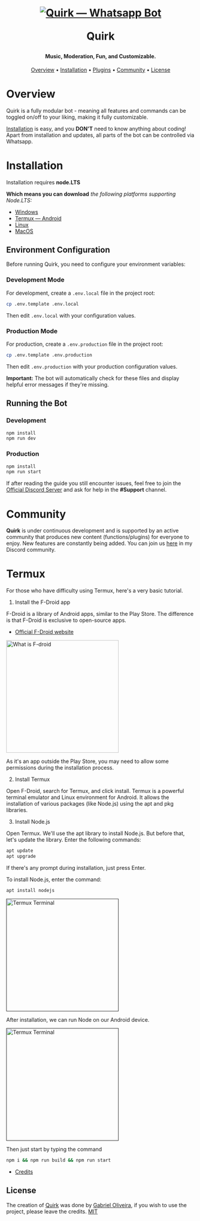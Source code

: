 <h1 align="center">
  <br>
  <a href="https://github.com/Polabiel/Quirk"><img src="https://github.com/Polabiel/Quirk/assets/40695127/c1530d65-cff8-4dbe-a0a4-3767fb88b162" alt="Quirk — Whatsapp Bot"></a>
  <br>

  Quirk
  <br>  
</h1>

<h4 align="center">Music, Moderation, Fun, and Customizable.</h4>

<p align="center">
  <a href="#overview">Overview</a>
  •
  <a href="#installation">Installation</a>
  •
  <a href="#plugins">Plugins</a>
  •
  <a href="#community">Community</a>
  •
  <a href="#license">License</a>
</p>

# Overview

Quirk is a fully modular bot - meaning all features and commands can be toggled on/off to your liking, making it fully customizable.

[Installation](#Installation) is easy, and you **DON'T** need to know anything about coding! Apart from installation and updates, all parts of the bot can be controlled via Whatsapp.

# Installation

Installation requires **node.LTS**

**Which means you can download** *the following platforms supporting Node.LTS:*

- [Windows](https://nodejs.org/pt-br/download/)
- [Termux — Android](#termux)
- [Linux](https://nodejs.org/pt-br/download/)
- [MacOS](https://nodejs.org/pt-br/download/)

## Environment Configuration

Before running Quirk, you need to configure your environment variables:

### Development Mode
For development, create a `.env.local` file in the project root:
```bash
cp .env.template .env.local
```

Then edit `.env.local` with your configuration values.

### Production Mode
For production, create a `.env.production` file in the project root:
```bash
cp .env.template .env.production
```

Then edit `.env.production` with your production configuration values.

**Important:** The bot will automatically check for these files and display helpful error messages if they're missing.

## Running the Bot

### Development
```bash
npm install
npm run dev
```

### Production
```bash
npm install
npm run start
```

If after reading the guide you still encounter issues, feel free to join the
[Official Discord Server](https://discord.gg/BgQrmc6TnC) and ask for help in the **#Support** channel.

# Community

**Quirk** is under continuous development and is supported by an active community that produces new content (functions/plugins) for everyone to enjoy. New features are constantly being added. You can join us [here](https://discord.gg/BgQrmc6TnC) in my Discord community.

# Termux

For those who have difficulty using Termux, here's a very basic tutorial.

1. Install the F-Droid app

F-Droid is a library of Android apps, similar to the Play Store. The difference is that F-Droid is exclusive to open-source apps.

- [Official F-Droid website](fdroid.org)

<a href="https://fdroid.org"><img src="https://content.invisioncic.com/v310067/monthly_2022_07/f-droid.png.9c45eb46593f3eb4276b56b7e5534118.png" alt="What is F-droid" width=300px></a>

As it's an app outside the Play Store, you may need to allow some permissions during the installation process.

2. Install Termux

Open F-Droid, search for Termux, and click install. Termux is a powerful terminal emulator and Linux environment for Android. It allows the installation of various packages (like Node.js) using the apt and pkg libraries.

3. Install Node.js

Open Termux. We'll use the apt library to install Node.js. But before that, let's update the library. Enter the following commands:

```bash
apt update
apt upgrade
```

If there's any prompt during installation, just press Enter.

To install Node.js, enter the command:

```bash
apt install nodejs
```

<a href=""><img src="https://content.invisioncic.com/v310067/monthly_2022_07/apt-nodejs.png.94906a380be23e14fc1f8e13c89820cb.png" alt="Termux Terminal" width=300px></a>

After installation, we can run Node on our Android device.

<a href=""><img src="https://content.invisioncic.com/v310067/monthly_2022_07/node-running.png.4a758f1bb384e6c748c9ca14af7458ae.png" alt="Termux Terminal" width=300px></a>

Then just start by typing the command
```bash
npm i && npm run build && npm run start
```

- [Credits](https://forum.casadodesenvolvedor.com.br/topic/44722-como-emular-um-terminal-linux-e-instalar-o-nodejs-no-android/)

## License

The creation of [Quirk](https://github.com/Polabiel/Quirk/) was done by [Gabriel Oliveira](https://github.com/Polabiel/), if you wish to use the project, please leave the credits.
[MIT](https://github.com/Polabiel/Quirk/blob/main/LICENSE)
